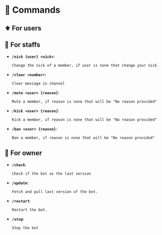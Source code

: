 # 🚀 Commands
## ⚜️ For users

## 🔱 For staffs
- **`/nick {user} <nick>`**:

    ```
    Change the nick of a member, if user is none that change your nick
    ```

- **`/clear <number>`**:

    ```
    Clear message in channel
    ```

- **`/mute <user> {reason}`**:

    ```
    Mute a member, if reason is none that will be "No reason provided"
    ```

- **`/kick <user> {reason}`**:

    ```
    Kick a member, if reason is none that will be "No reason provided"
    ```

- **`/ban <user> {reason}`**:

    ```
    Ban a member, if reason is none that will be "No reason provided"
    ```


## 🛑 For owner
- **`/check`**:

    ```
    Check if the bot as the last version
    ```

- **`/update`**:

    ```
    Fetch and pull last version of the bot.
    ```

- **`/restart`**:

    ```
    Restart the bot.
    ```

- **`/stop`**:

    ```
    Stop the bot
    ```